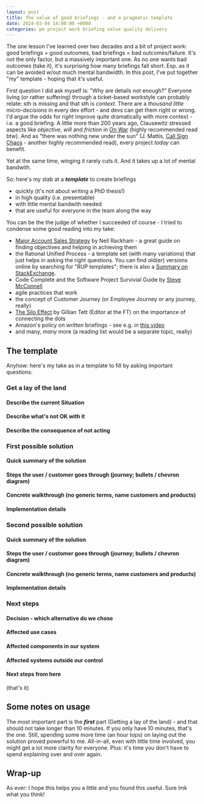 ```yaml
---
layout: post
title: The value of good briefings - and a pragmatic template
date: 2024-03-04 14:00:00 +0000
categories: pm project work briefing value quality delivery
---
```


The one lesson I've learned over two decades and a bit of project work: good briefings = good outcomes, bad briefings = bad outcomes/failure. It's not the only factor, but a massively important one. As no one wants bad outcomes (take it), it's surprising how many briefings fall short. Esp. as it can be avoided w/out much mental bandwidth. In this post, I've put together "my" template - hoping that it's useful.

First question I did ask myself is: "Why are details not enough?" Everyone living (or rather suffering) through a ticket-based workstyle can probably relate: sth is missing and that sth is *context*. There are a *thousand little micro-decisions* in every dev effort - and devs can get them right or wrong. I'd argue the odds for *right* improve quite dramatically with more context - i.e. a good briefing. A little more than 200 years ago, Clausewitz stressed aspects like *objective*, *will* and *friction* in [On War](https://www.icct.nl/sites/default/files/import/publication/On-War.pdf) (highly recommended read btw). And as "there was nothing new under the sun" (J. Mattis, [Call Sign Chaos](https://www.goodreads.com/book/show/46037714-call-sign-chaos) - another highly recommended read), every project *today* can benefit.

Yet at the same time, winging it rarely cuts it. And it takes up a lot of mental bandwith. 

So: here's my stab at a ***template*** to create briefings

- quickly (it's not about writing a PhD thesis!)
- in high quality (i.e. presentable)
- with little mental bandwith needed
- that are useful for everyone in the team along the way

You can be the the judge of whether I succeeded of course - I tried to condense some good reading into my take: 

- [Major Account Sales Strategy](https://www.goodreads.com/en/book/show/796562-major-account-sales-strategy) by Neil Rackham - a great guide on finding objectives and helping in achieving them
- the Rational Unified Process - a template set (with many variations) that just helps in asking the right questions. You can find old(er) versions online by searching for "RUP templates"; there is also a [Summary on StackExchange](https://pm.stackexchange.com/questions/11710/rup-document-templates).
- Code Complete and the Software Project Survivial Guide by [Steve McConnell](https://stevemcconnell.com/books/)
- agile practices that work
- the concept of Customer Journey (or Employee Journey or any journey, really)
- [The Silo Effect](https://www.goodreads.com/book/show/25111105-the-silo-effect) by Gillian Tett (Editor at the FT) on the importance of connecting the dots
- Amazon's policy on *written* briefings - see e.g. in [this video](https://www.linkedin.com/posts/sebastian-rothbucher-2a909126_instead-of-powerpoint-presentations-at-amazon-activity-7154132657155506176-gTti?utm_source=share&utm_medium=member_desktop)
- and many, *many* more (a reading list would be a separate topic, really)

## The template

Anyhow: here's my take as in a template to fill by asking important questions: 

### Get a lay of the land

#### Describe the current Situation

#### Describe what's not OK with it

#### Describe the consequence of not acting

### First possible solution

#### Quick summary of the solution

#### Steps the user / customer goes through (journey; bullets / chevron diagram)

#### Concrete walkthrough (no generic terms, name customers and products)

#### Implementation details

### Second possible solution

#### Quick summary of the solution

#### Steps the user / customer goes through (journey; bullets / chevron diagram)

#### Concrete walkthrough (no generic terms, name customers and products)

#### Implementation details

### Next steps

#### Decision - which alternative do we chose

#### Affected use cases

#### Affected components in our system

#### Affected systems outside our control

#### Next steps from here

(that's it)

## Some notes on usage

The most important part is the ***first*** part (Getting a lay of the land) - and that should not take longer than 10 minutes. If you only have 10 minutes, that's the one. Still, spending some more time (an hour tops) on laying out the solution proved powerful to me. All-in-all, even with little time involved, you might get a lot more clarity for everyone. Plus: it's time you don't have to spend explaining over and over again. 

## Wrap-up

As ever: I hope this helps you a little and you found this useful. Sure lmk what you think!
